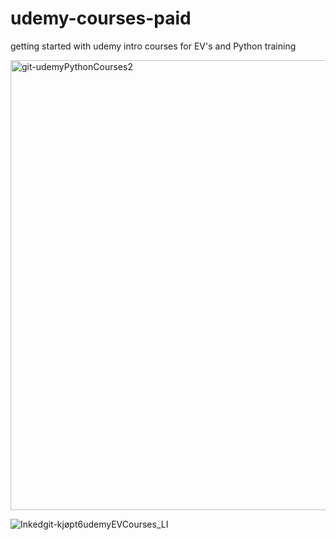# udemy-courses-paid
getting started with udemy intro courses for EV's and Python training



<img width="720" alt="git-udemyPythonCourses2" src="https://user-images.githubusercontent.com/103030864/196762698-ce2572c7-b773-46b0-8e9d-7664911d9185.png">



![Inkedgit-kjøpt6udemyEVCourses_LI](https://user-images.githubusercontent.com/103030864/196753973-efd78dce-d6c1-45f1-8aa7-290fe2ae8764.jpg)
